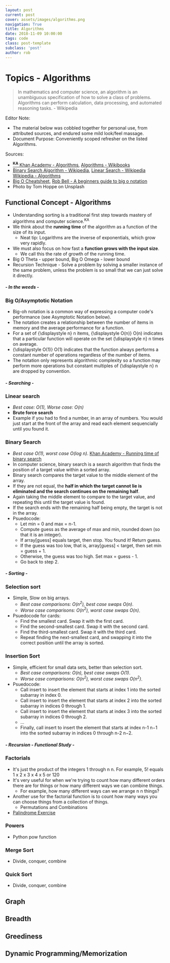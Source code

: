```yaml
---
layout: post
current: post
cover: assets/images/algorithms.png
navigation: True
title: Algorithms
date: 2018-11-09 10:00:00
tags: code
class: post-template
subclass: 'post'
author: rob
---
```


# Topics - Algorithms

> In mathematics and computer science, an algorithm is an unambiguous specification of how to solve a class of problems. 
> Algorithms can perform calculation, data processing, and automated reasoning tasks. - Wikipedia

Editor Note:
- The material below was cobbled together for personal use, from attributed sources, and endured some mild look/feel massage.
- Document Purpose: Conveniently scoped refresher on the listed Algorithms.

Sources: 
- [**<sup>KA</sup>** Khan Academy - Algorithms](https://www.khanacademy.org/computing/computer-science/algorithms), [Algorithms - Wikibooks](https://en.wikibooks.org/wiki/Algorithms)
- [Binary Search Algorithm - Wikipedia](https://en.wikipedia.org/wiki/Binary_search_algorithm), [Linear Search - Wikipedia](https://en.wikipedia.org/wiki/Linear_search)
  [Wikipedia - Algorithms](https://en.wikipedia.org/wiki/Algorithm)
- [Big O Cheatsheet](http://bigocheatsheet.com/), [Rob Bell - A beginners guide to big o notation](https://rob-bell.net/2009/06/a-beginners-guide-to-big-o-notation/)
- Photo by Tom Hoppe on Unsplash

## Functional Concept - Algorithms
- Understanding sorting is a traditional first step towards mastery of algorithms and computer science.<sup>KA</sup>
- We think about the **running time** of the algorithm as a function of the size of its input.
  - Neat tip: Logarithms are the inverse of exponentials, which grow very rapidly.
- We must also focus on how fast a **function grows with the input size**. 
  - We call this the rate of growth of the running time. 
- Big O Theta - upper bound, Big O Omega - lower bound
- Recursion Technique - Solve a problem by solving a smaller instance of the same problem, unless the problem is so small that we can just solve it directly.

##### - In the weeds -
### Big O/Asymptotic Notation
- Big-oh notation is a common way of expressing a computer code's performance (see Asymptotic Notation below). 
- The notation creates a relationship between the number of items in memory and the average performance for a function. 
- For a set of {\displaystyle n} n items, {\displaystyle O(n)} O(n) indicates that a particular function will operate on the set {\displaystyle n} n times on average. 
- {\displaystyle O(1)} O(1) indicates that the function always performs a constant number of operations regardless of the number of items. 
- The notation only represents algorithmic complexity so a function may perform more operations but constant multiples of {\displaystyle n} n are dropped by convention.

##### - Searching -
### Linear search
  - _Best case: O(1), Worse case: O(n)_
  - **Brute force search**
  - Example if you had to find a number, in an array of numbers.  You would just start at the front of the array and read each element sequencially until you found it.

### Binary Search
- _Best case O(1), worst case O(log n)_.  [Khan Academy - Running time of binary search](https://www.khanacademy.org/computing/computer-science/algorithms/binary-search/a/running-time-of-binary-search)
- In computer science, binary search is a search algorithm that finds the position of a target value within a sorted array.
- Binary search compares the target value to the middle element of the array. 
- If they are not equal, the **half in which the target cannot lie is eliminated and the search continues on the remaining half**.
- Again taking the middle element to compare to the target value, and repeating this until the target value is found. 
- If the search ends with the remaining half being empty, the target is not in the array. 
- Psuedocode:
  - Let min = 0 and max = n-1.
  - Compute guess as the average of max and min, rounded down (so that it is an integer).
  - If array[guess] equals target, then stop. You found it! Return guess.
  - If the guess was too low, that is, array[guess] < target, then set min = guess + 1.
  - Otherwise, the guess was too high. Set max = guess - 1.
  - Go back to step 2.

##### - Sorting -
### Selection sort
- Simple, Slow on big arrays.  
  - _Best case comparisons: O(n<sup>2</sup>), best case swaps O(n)_.
  - _Worse case comparisons: O(n<sup>2</sup>), worst case swaps O(n)_.
- Psuedocode for cards:
  - Find the smallest card. Swap it with the first card.
  - Find the second-smallest card. Swap it with the second card.
  - Find the third-smallest card. Swap it with the third card.
  - Repeat finding the next-smallest card, and swapping it into the correct position until the array is sorted.

### Insertion Sort
- Simple, efficient for small data sets, better than selection sort.
  - _Best case comparisons: O(n), best case swaps O(1)_.
  - _Worse case comparisons: O(n<sup>2</sup>), worst case swaps O(n<sup>2</sup>)_.
- Psuedocode:
  - Call insert to insert the element that starts at index 1 into the sorted subarray in index 0.
  - Call insert to insert the element that starts at index 2 into the sorted subarray in indices 0 through 1.
  - Call insert to insert the element that starts at index 3 into the sorted subarray in indices 0 through 2.
  - …
  - Finally, call insert to insert the element that starts at index n-1 n−1 into the sorted subarray in indices 0 through n-2 n−2.

##### - Recursion - Functional Study -
### Factorials
- It's just the product of the integers 1 through n n. For example, 5! equals 1 x 2 x 3 x 4 x 5 or 120
- It's very useful for when we're trying to count how many different orders there are for things or how many different ways we can combine things.
  - For example, how many different ways can we arrange n n things?
- Another use for the factorial function is to count how many ways you can choose things from a collection of things.
  - Permutations and Combinations
- [Palindrome Exercise](https://github.com/majway27/dojo/blob/master/palindrome.py)

### Powers
- Python pow function

### Merge Sort
- Divide, conquer, combine

### Quick Sort
- Divide, conquer, combine

## Graph

## Breadth

## Greediness

## Dynamic Programming/Memorization

